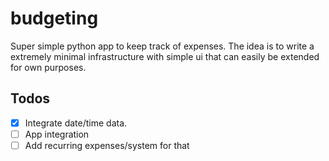 # budgeting

Super simple python app to keep track of expenses.
The idea is to write a extremely minimal infrastructure with simple ui that can easily be extended for own purposes.


## Todos
 - [x] Integrate date/time data.
 - [ ] App integration
 - [ ] Add recurring expenses/system for that
